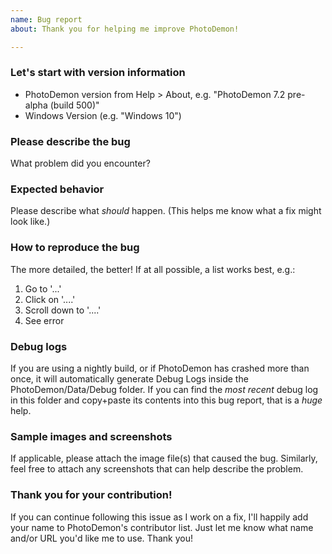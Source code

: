 ```yaml
---
name: Bug report
about: Thank you for helping me improve PhotoDemon!

---
```


### Let's start with version information
 - PhotoDemon version from Help > About, e.g. "PhotoDemon 7.2 pre-alpha (build 500)"
 - Windows Version (e.g. "Windows 10")

### Please describe the bug
What problem did you encounter?

### Expected behavior
Please describe what *should* happen.  (This helps me know what a fix might look like.)

### How to reproduce the bug
The more detailed, the better!  If at all possible, a list works best, e.g.:
   1. Go to '...'
   2. Click on '....'
   3. Scroll down to '....'
   4. See error

### Debug logs
If you are using a nightly build, or if PhotoDemon has crashed more than once, it will automatically generate Debug Logs inside the PhotoDemon/Data/Debug folder.  If you can find the *most recent* debug log in this folder and copy+paste its contents into this bug report, that is a *huge* help.  

### Sample images and screenshots
If applicable, please attach the image file(s) that caused the bug.  Similarly, feel free to attach any screenshots that can help describe the problem.

### Thank you for your contribution!

If you can continue following this issue as I work on a fix, I'll happily add your name to PhotoDemon's contributor list.  Just let me know what name and/or URL you'd like me to use.  Thank you!
